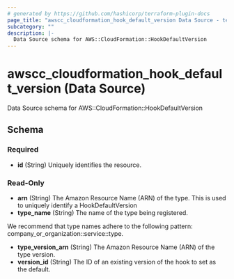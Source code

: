 ```yaml
---
# generated by https://github.com/hashicorp/terraform-plugin-docs
page_title: "awscc_cloudformation_hook_default_version Data Source - terraform-provider-awscc"
subcategory: ""
description: |-
  Data Source schema for AWS::CloudFormation::HookDefaultVersion
---
```


# awscc_cloudformation_hook_default_version (Data Source)

Data Source schema for AWS::CloudFormation::HookDefaultVersion



<!-- schema generated by tfplugindocs -->
## Schema

### Required

- **id** (String) Uniquely identifies the resource.

### Read-Only

- **arn** (String) The Amazon Resource Name (ARN) of the type. This is used to uniquely identify a HookDefaultVersion
- **type_name** (String) The name of the type being registered.

We recommend that type names adhere to the following pattern: company_or_organization::service::type.
- **type_version_arn** (String) The Amazon Resource Name (ARN) of the type version.
- **version_id** (String) The ID of an existing version of the hook to set as the default.


